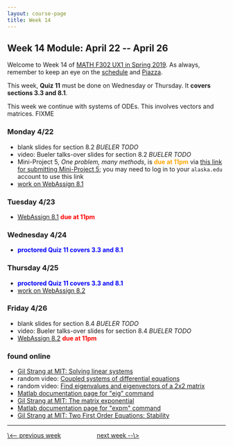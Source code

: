 ```yaml
---
layout: course-page
title: Week 14
---
```


## Week 14 Module: April 22 -- April 26

Welcome to Week 14 of [MATH F302 UX1 in Spring 2019](index.html).  As always, remember to keep an eye on the [schedule](schedule.pdf) and [Piazza](https://piazza.com/uaf/spring2019/math302ux1/home).

This week, **Quiz 11** must be done on Wednesday or Thursday.  It **covers sections 3.3 and 8.1**.

This week we continue with systems of ODEs.  This involves vectors and matrices.  FIXME

### Monday 4/22
* blank slides for section 8.2 _BUELER TODO_
* video: Bueler talks-over slides for section 8.2 _BUELER TODO_
* Mini-Project 5, _One problem, many methods_, is <span style="color:orange">**due at 11pm**</span> via [this link for submitting Mini-Project 5](https://forms.gle/RJUD9cQyBKt4Uyi27); you may need to log in to your `alaska.edu` account to use this link
* [work on WebAssign 8.1](https://www.webassign.net/)

### Tuesday 4/23
* [WebAssign 8.1](https://www.webassign.net/) <span style="color:red">**due at 11pm**</span>

### Wednesday 4/24
* <span style="color:blue">**proctored Quiz 11 covers 3.3 and 8.1**</span>

### Thursday 4/25
* <span style="color:blue">**proctored Quiz 11 covers 3.3 and 8.1**</span>
* [work on WebAssign 8.2](https://www.webassign.net/)

### Friday 4/26
* blank slides for section 8.4 _BUELER TODO_
* video: Bueler talks-over slides for section 8.4 _BUELER TODO_
* [WebAssign 8.2](https://www.webassign.net/) <span style="color:red">**due at 11pm**</span>

### found online
* [Gil Strang at MIT: Solving linear systems](https://www.mathworks.com/videos/differential-equations-and-linear-algebra-63-solving-linear-systems-117472.html)
* random video: [Coupled systems of differential equations](https://www.youtube.com/watch?v=z3Ag8WF5M_c)
* random video: [Find eigenvalues and eigenvectors of a 2x2 matrix](https://www.youtube.com/watch?v=tXlMbAxbUI4)
* [Matlab documentation page for "eig" command](https://www.mathworks.com/help/matlab/ref/eig.html)
* [Gil Strang at MIT: The matrix exponential](https://www.mathworks.com/videos/differential-equations-and-linear-algebra-64-the-matrix-exponential-expat-117473.html)
* [Matlab documentation page for "expm" command](https://www.mathworks.com/help/matlab/ref/expm.html)
* [Gil Strang at MIT: Two First Order Equations: Stability](https://www.mathworks.com/videos/differential-equations-and-linear-algebra-32c-two-first-order-equations-stability-117453.html)

<hr>
<a align="left" href="week13">\<-- previous week</a>  &nbsp; &nbsp; &nbsp; &nbsp; &nbsp; &nbsp; &nbsp; &nbsp; &nbsp; &nbsp; <a align="right" href="week15">next week --\></a>

